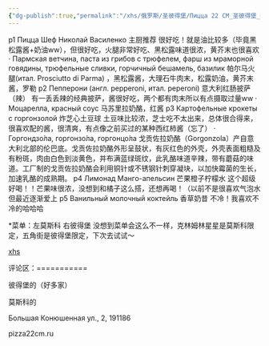 ```yaml
---
{"dg-publish":true,"permalink":"/xhs/俄罗斯/圣彼得堡/Пицца 22 СМ_圣彼得堡_喀山教堂附近/","tags":["rednote","圣彼得堡"],"created":"2025-03-17T22:18:38.888+08:00","updated":"2025-03-20T22:46:14.552+08:00"}
---
```


 

p1 Пицца Шеф Николай Василенко 主厨推荐 很好吃！就是油比较多（毕竟黑松露酱+奶油ww），但很好吃，火腿非常好吃、黑松露味道很浓，黄芥末也很喜欢
· Пармская ветчина, паста из грибов с трюфелем, фарш из мраморной говядины, трюфельные сливки, горчичный бешамель, базилик 帕尔马火腿(итал. Prosciutto di Parma) ，黑松露酱，大理石牛肉末，松露奶油，黄芥末酱，罗勒
p2 Пепперони (англ. pepperoni, итал. peperoni) 意大利红肠披萨（辣） 有一丢丢辣的经典披萨，酱很好吃，两个都有肉末所以有点摄取过量ww
· Моцарелла, красный соус 马苏里拉奶酪，红酱
p3 Картофельные крокеты с горгонзолой 炸芝心土豆球 土豆味比较浓，芝士吃不太出来，总体很合得来，很喜欢配的酱，很清爽，有点像之前买过的某种西红柿酱（忘了）
· Горгондзо́ла, горгонзо́ла, горгонцо́ла
戈贡佐拉奶酪（Gorgonzola）产自意大利北部的伦巴底。戈贡佐拉奶酪外形呈鼓状，有灰红色的外壳，外壳表面粗糙及有粉斑，肉由白色到淡黄色，并布满蓝绿斑纹，此乳酪味道辛辣，带有蘑菇的味道。工厂制的戈贡佐拉奶酪会利用铜针或不锈钢针刺穿凝块，以加快霉菌的生长，加速乳酪的成熟期。
p4 Лимонад Манго-апельсин 芒果橙子柠檬水 这个超级好喝！！芒果味很浓，没想到和橘子这么搭，还想再喝！（以前不是很喜欢气泡水但最近逐渐爱上
p5 Ванильный молочный коктейль 香草奶昔 不冷！我喜欢不冷的哈哈哈
	
*菜单：左莫斯科 右彼得堡
没想到菜单会这么不一样，克林姆林星星是莫斯科限定，五角街是彼得堡限定，下次去试试～

[xhs](https://www.xiaohongshu.com/explore/646b4670000000001300d734?xsec_token=ABWC221NS5_1MwJUcEmOFzjs_KNoSDHJKYG2lQegOeanc=&xsec_source=pc_user)

评论区：===========

彼得堡的（好多家）

莫斯科的

Большая Конюшенная ул., 2, 191186

pizza22cm.ru
